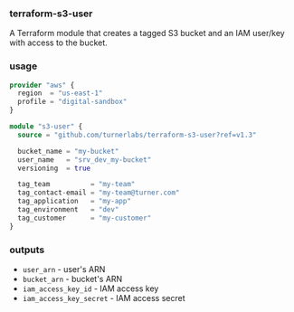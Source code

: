 ### terraform-s3-user

A Terraform module that creates a tagged S3 bucket and an IAM user/key with access to the bucket.

### usage

```terraform
provider "aws" {
  region  = "us-east-1"
  profile = "digital-sandbox"
}

module "s3-user" {
  source = "github.com/turnerlabs/terraform-s3-user?ref=v1.3"

  bucket_name = "my-bucket"
  user_name   = "srv_dev_my-bucket"
  versioning  = true

  tag_team          = "my-team"
  tag_contact-email = "my-team@turner.com"
  tag_application   = "my-app"
  tag_environment   = "dev"
  tag_customer      = "my-customer"
}
```

### outputs

- `user_arn` - user's ARN
- `bucket_arn` - bucket's ARN
- `iam_access_key_id` - IAM access key
- `iam_access_key_secret` - IAM access secret
